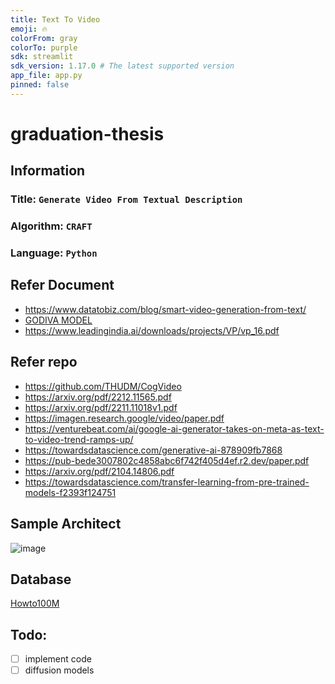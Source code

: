 ```yaml
---
title: Text To Video    
emoji: 🔥
colorFrom: gray
colorTo: purple
sdk: streamlit
sdk_version: 1.17.0 # The latest supported version
app_file: app.py
pinned: false
---
```

# graduation-thesis

## Information
### Title: `Generate Video From Textual Description`
### Algorithm: `CRAFT`
### Language: `Python`

## Refer Document
- https://www.datatobiz.com/blog/smart-video-generation-from-text/
- [GODIVA MODEL](https://www.unite.ai/godiva-microsoft-research-asia-text-to-video-generation-image-synthesis/)
- https://www.leadingindia.ai/downloads/projects/VP/vp_16.pdf

## Refer repo
- https://github.com/THUDM/CogVideo
- https://arxiv.org/pdf/2212.11565.pdf
- https://arxiv.org/pdf/2211.11018v1.pdf
- https://imagen.research.google/video/paper.pdf
- https://venturebeat.com/ai/google-ai-generator-takes-on-meta-as-text-to-video-trend-ramps-up/
- https://towardsdatascience.com/generative-ai-878909fb7868
- https://pub-bede3007802c4858abc6f742f405d4ef.r2.dev/paper.pdf
- https://arxiv.org/pdf/2104.14806.pdf
- https://towardsdatascience.com/transfer-learning-from-pre-trained-models-f2393f124751
## Sample Architect
![image](https://cdn-cednl.nitrocdn.com/ZIEpBLjPiSWpOcIdsSTlIdzcQJzKTmWw/assets/images/optimized/rev-865fdcc/wp-content/uploads/2021/12/Architecture-of-Text-to-Video-Generation-System-1024x617.jpg)

## Database 
[Howto100M](https://www.di.ens.fr/willow/research/howto100m/)

## Todo:
- [ ] implement code
- [ ] diffusion models
